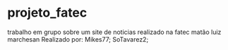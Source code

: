 # projeto_fatec
 trabalho em grupo sobre um site de noticias realizado na fatec matão luiz marchesan 
 Realizado por: Mikes77; SoTavarez2; 
